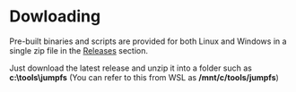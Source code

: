 # Dowloading

Pre-built binaries and scripts are provided for both Linux and Windows in a single zip file in the [Releases](https://github.com/NeilMacMullen/jumpfs/releases) section.

Just download the latest release and unzip it into a folder such as **c:\tools\jumpfs** (You can refer to this from WSL as **/mnt/c/tools/jumpfs**)


